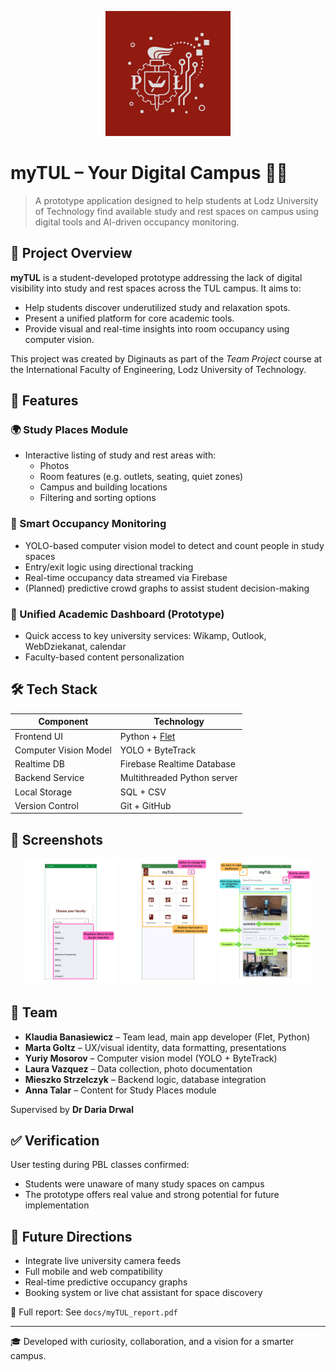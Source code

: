 <p align="center">
  <img src="docs/logo_app.jpg" alt="myTUL Logo" width="200"/>
</p>

# myTUL – Your Digital Campus 🏫📱

> A prototype application designed to help students at Lodz University of Technology find available study and rest spaces on campus using digital tools and AI-driven occupancy monitoring.

## 🚀 Project Overview

**myTUL** is a student-developed prototype addressing the lack of digital visibility into study and rest spaces across the TUL campus. It aims to:
- Help students discover underutilized study and relaxation spots.
- Present a unified platform for core academic tools.
- Provide visual and real-time insights into room occupancy using computer vision.

This project was created by Diginauts as part of the *Team Project* course at the International Faculty of Engineering, Lodz University of Technology.

## 📱 Features

### 🌍 Study Places Module
- Interactive listing of study and rest areas with:
  - Photos
  - Room features (e.g. outlets, seating, quiet zones)
  - Campus and building locations
  - Filtering and sorting options

### 🧠 Smart Occupancy Monitoring
- YOLO-based computer vision model to detect and count people in study spaces
- Entry/exit logic using directional tracking
- Real-time occupancy data streamed via Firebase
- (Planned) predictive crowd graphs to assist student decision-making

### 🔗 Unified Academic Dashboard (Prototype)
- Quick access to key university services: Wikamp, Outlook, WebDziekanat, calendar
- Faculty-based content personalization

## 🛠️ Tech Stack

| Component              | Technology                         |
|------------------------|-------------------------------------|
| Frontend UI            | Python + [Flet](https://flet.dev/) |
| Computer Vision Model  | YOLO + ByteTrack                   |
| Realtime DB            | Firebase Realtime Database         |
| Backend Service        | Multithreaded Python server        |
| Local Storage          | SQL + CSV                          |
| Version Control        | Git + GitHub                       |

## 📸 Screenshots

<p align="center">
  <img src="docs/screenshots/faculty_selection.png" width="30%" alt="Faculty Selection Screenshot"/>
  <img src="docs/screenshots/main_dashboard.png" width="30%" alt="Main Dashboard Screenshot"/>
  <img src="docs/screenshots/study_places_view.png" width="30%" alt="Study Places Screenshot"/>
</p>

## 👥 Team

- **Klaudia Banasiewicz** – Team lead, main app developer (Flet, Python)
- **Marta Goltz** – UX/visual identity, data formatting, presentations
- **Yuriy Mosorov** – Computer vision model (YOLO + ByteTrack)
- **Laura Vazquez** – Data collection, photo documentation
- **Mieszko Strzelczyk** – Backend logic, database integration
- **Anna Talar** – Content for Study Places module

Supervised by **Dr Daria Drwal**

## ✅ Verification

User testing during PBL classes confirmed:
- Students were unaware of many study spaces on campus
- The prototype offers real value and strong potential for future implementation

## 🔮 Future Directions

- Integrate live university camera feeds
- Full mobile and web compatibility
- Real-time predictive occupancy graphs
- Booking system or live chat assistant for space discovery


📖 Full report: See `docs/myTUL_report.pdf`

---

🎓 Developed with curiosity, collaboration, and a vision for a smarter campus.
